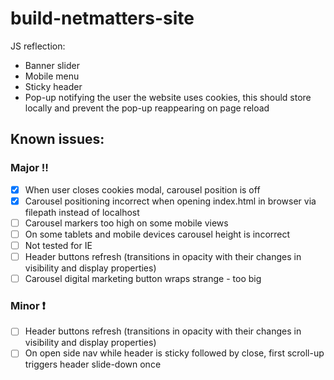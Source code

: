 # build-netmatters-site
JS reflection:
- Banner slider
- Mobile menu
- Sticky header
- Pop-up notifying the user the website uses cookies, this should store locally and prevent the pop-up reappearing on page reload

## Known issues:

### Major :bangbang:
- [x] When user closes cookies modal, carousel position is off
- [x] Carousel positioning incorrect when opening index.html in browser via filepath instead of localhost
- [ ] Carousel markers too high on some mobile views
- [ ] On some tablets and mobile devices carousel height is incorrect
- [ ] Not tested for IE
- [ ] Header buttons refresh (transitions in opacity with their changes in visibility and display properties)
- [ ] Carousel digital marketing button wraps strange - too big

### Minor :heavy_exclamation_mark:
- [ ] Header buttons refresh (transitions in opacity with their changes in visibility and display properties)
- [ ] On open side nav while header is sticky followed by close, first scroll-up triggers header slide-down once
